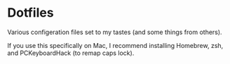 # Dotfiles

Various configeration files set to my tastes (and some things from others).

If you use this specifically on Mac, I recommend installing Homebrew, zsh,
	 and PCKeyboardHack (to remap caps lock).
